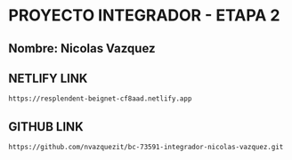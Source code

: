 # PROYECTO INTEGRADOR - ETAPA 2

## Nombre: Nicolas Vazquez

## NETLIFY LINK
```sh
https://resplendent-beignet-cf8aad.netlify.app
``` 

## GITHUB LINK
```sh
https://github.com/nvazquezit/bc-73591-integrador-nicolas-vazquez.git
```